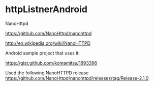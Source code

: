 # httpListnerAndroid

NanoHttpd

https://github.com/NanoHttpd/nanohttpd

http://en.wikipedia.org/wiki/NanoHTTPD 

Android sample project that uses it:

https://gist.github.com/komamitsu/1893396 


Used the following NanoHTTPD release 
https://github.com/NanoHttpd/nanohttpd/releases/tag/Release-2.1.0
